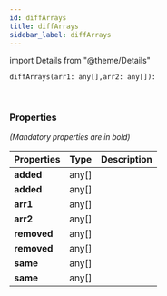 ```yaml
---
id: diffArrays
title: diffArrays
sidebar_label: diffArrays
---
```


import Details from "@theme/Details"


```tsx
diffArrays(arr1: any[],arr2: any[]): 
```
<br/>



### Properties

<font size="2"><i>(Mandatory properties are in bold)</i></font>

| Properties | Type | Description |
| --------- | ---- | ----------- |
| **added** | any[] |  |
| **added** | any[] |  |
| **arr1** | any[] |  |
| **arr2** | any[] |  |
| **removed** | any[] |  |
| **removed** | any[] |  |
| **same** | any[] |  |
| **same** | any[] |  |



